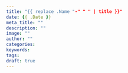 ```yaml
---
title: "{{ replace .Name "-" " " | title }}"
date: {{ .Date }}
meta_title: ""
description: ""
image: ""
author: ""
categories:
keywords:
tags:
draft: true
---
```


